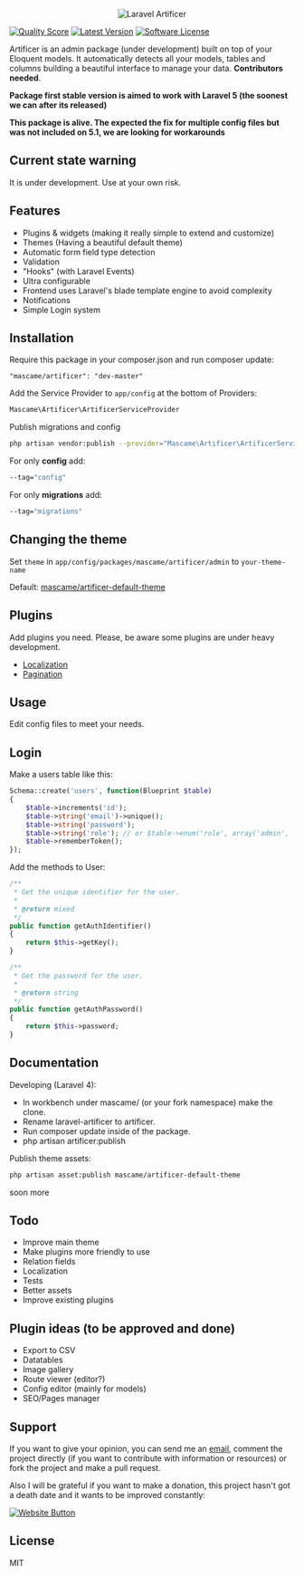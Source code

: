 <p align="center">
  <img src="https://cloud.githubusercontent.com/assets/642299/5885691/45c6fcf8-a374-11e4-96e3-51891f2ca238.jpg" alt="Laravel Artificer"/>
</p>

[![Quality Score](https://img.shields.io/scrutinizer/g/marcmascarell/laravel-artificer.svg?style=flat-square)](https://scrutinizer-ci.com/g/marcmascarell/laravel-artificer/)
[![Latest Version](https://img.shields.io/github/release/marcmascarell/laravel-artificer.svg?style=flat-square)](https://github.com/marcmascarell/laravel-artificer/releases)
[![Software License](https://img.shields.io/badge/license-MIT-brightgreen.svg?style=flat-square)](LICENSE.md)

Artificer is an admin package (under development) built on top of your Eloquent models. It automatically detects all your models, tables and columns building a beautiful interface to manage your data. **Contributors needed**.

**Package first stable version is aimed to work with Laravel 5 (the soonest we can after its released)**

**This package is alive. The expected the fix for multiple config files but was not included on 5.1, we are looking for workarounds**

Current state warning
----
It is under development. Use at your own risk.

Features
----

  - Plugins & widgets (making it really simple to extend and customize)
  - Themes (Having a beautiful default theme)
  - Automatic form field type detection
  - Validation
  - "Hooks" (with Laravel Events)
  - Ultra configurable
  - Frontend uses Laravel's blade template engine to avoid complexity
  - Notifications
  - Simple Login system

Installation
--------------
Require this package in your composer.json and run composer update:

    "mascame/artificer": "dev-master"

Add the Service Provider to `app/config` at the bottom of Providers:

```php
Mascame\Artificer\ArtificerServiceProvider
```
Publish migrations and config

```sh
php artisan vendor:publish --provider="Mascame\Artificer\ArtificerServiceProvider"
```

For only **config** add:
```sh
--tag="config"
```

For only **migrations** add:
```sh
--tag="migrations"
```

Changing the theme
----
Set `theme` in `app/config/packages/mascame/artificer/admin` to `your-theme-name` 

Default: [mascame/artificer-default-theme](https://github.com/marcmascarell/artificer-default-theme/)

Plugins
----

Add plugins you need. Please, be aware some plugins are under heavy development.

* [Localization](https://github.com/marcmascarell/artificer-localization-plugin)
* [Pagination](https://github.com/marcmascarell/artificer-pagination-plugin)

Usage
--------------
Edit config files to meet your needs.

Login
-------------
Make a users table like this:

```php
Schema::create('users', function(Blueprint $table)
{
	$table->increments('id');
	$table->string('email')->unique();
	$table->string('password');
	$table->string('role'); // or $table->enum('role', array('admin', 'editor', 'user', 'whatever...'));
	$table->rememberToken();
});
```

Add the methods to User:

```php
/**
 * Get the unique identifier for the user.
 *
 * @return mixed
 */
public function getAuthIdentifier()
{
    return $this->getKey();
}

/**
 * Get the password for the user.
 *
 * @return string
 */
public function getAuthPassword()
{
    return $this->password;
}
```

Documentation
--------------

Developing (Laravel 4):

* In workbench under mascame/ (or your fork namespace) make the clone.
* Rename laravel-artificer to artificer.
* Run composer update inside of the package.
* php artisan artificer:publish

Publish theme assets:

```sh
php artisan asset:publish mascame/artificer-default-theme
```

soon more

Todo
-----------

* Improve main theme
* Make plugins more friendly to use
* Relation fields
* Localization
* Tests
* Better assets
* Improve existing plugins

Plugin ideas (to be approved and done)
-----------

* Export to CSV
* Datatables
* Image gallery
* Route viewer (editor?)
* Config editor (mainly for models)
* SEO/Pages manager

Support
----

If you want to give your opinion, you can send me an [email](mailto:marcmascarell@gmail.com), comment the project directly (if you want to contribute with information or resources) or fork the project and make a pull request.

Also I will be grateful if you want to make a donation, this project hasn't got a death date and it wants to be improved constantly:

[![Website Button](http://www.rahmenversand.com/images/paypal_logo_klein.gif "Donate!")](https://www.paypal.com/cgi-bin/webscr?cmd=_donations&business=marcmascarell%40gmail%2ecom&lc=US&item_name=Artificer%20Development&no_note=0&currency_code=EUR&bn=PP%2dDonationsBF%3abtn_donateCC_LG%2egif%3aNonHostedGuest&amount=5 "Contribute to the project")

License
----

MIT
